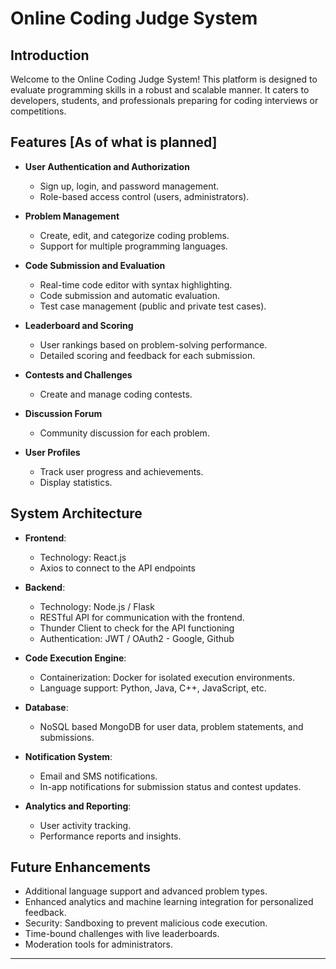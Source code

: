 
#     Online Coding Judge System

## Introduction
Welcome to the Online Coding Judge System! This platform is designed to evaluate programming skills in a robust and scalable manner. It caters to developers, students, and professionals preparing for coding interviews or competitions.

## Features [As of what is planned]
- **User Authentication and Authorization**
  - Sign up, login, and password management.
  - Role-based access control (users, administrators).

- **Problem Management**
  - Create, edit, and categorize coding problems.
  - Support for multiple programming languages.

- **Code Submission and Evaluation**
  - Real-time code editor with syntax highlighting.
  - Code submission and automatic evaluation.
  - Test case management (public and private test cases).

- **Leaderboard and Scoring**
  - User rankings based on problem-solving performance.
  - Detailed scoring and feedback for each submission.

- **Contests and Challenges**
  - Create and manage coding contests.

- **Discussion Forum**
  - Community discussion for each problem.

- **User Profiles**
  - Track user progress and achievements.
  - Display statistics.

## System Architecture
- **Frontend**:
  - Technology: React.js
  - Axios to connect to the API endpoints

- **Backend**:
  - Technology: Node.js / Flask
  - RESTful API for communication with the frontend.
  - Thunder Client to check for the API functioning
  - Authentication: JWT / OAuth2 - Google, Github

- **Code Execution Engine**:
  - Containerization: Docker for isolated execution environments.
  - Language support: Python, Java, C++, JavaScript, etc.

- **Database**:
  - NoSQL based MongoDB for user data, problem statements, and submissions.

- **Notification System**:
  - Email and SMS notifications.
  - In-app notifications for submission status and contest updates.

- **Analytics and Reporting**:
  - User activity tracking.
  - Performance reports and insights.

## Future Enhancements
- Additional language support and advanced problem types.
- Enhanced analytics and machine learning integration for personalized feedback.
- Security: Sandboxing to prevent malicious code execution.
- Time-bound challenges with live leaderboards.
- Moderation tools for administrators.

---

